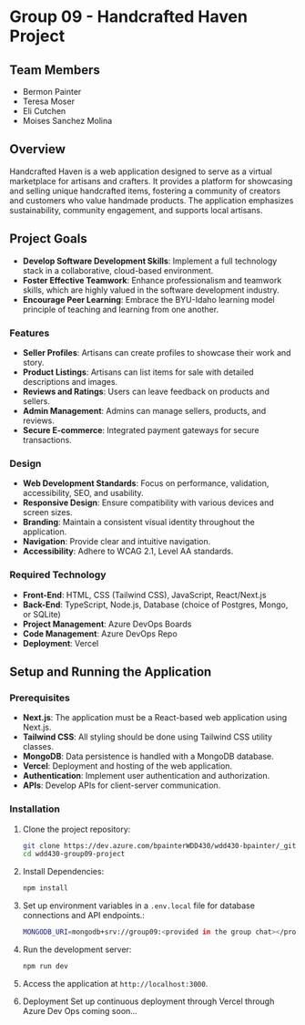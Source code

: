 # Group 09 - Handcrafted Haven Project

## Team Members

- Bermon Painter
- Teresa Moser
- Eli Cutchen
- Moises Sanchez Molina

## Overview

Handcrafted Haven is a web application designed to serve as a virtual marketplace for artisans and crafters. It provides a platform for showcasing and selling unique handcrafted items, fostering a community of creators and customers who value handmade products. The application emphasizes sustainability, community engagement, and supports local artisans.

## Project Goals

- **Develop Software Development Skills**: Implement a full technology stack in a collaborative, cloud-based environment.
- **Foster Effective Teamwork**: Enhance professionalism and teamwork skills, which are highly valued in the software development industry.
- **Encourage Peer Learning**: Embrace the BYU-Idaho learning model principle of teaching and learning from one another.

### Features

- **Seller Profiles**: Artisans can create profiles to showcase their work and story.
- **Product Listings**: Artisans can list items for sale with detailed descriptions and images.
- **Reviews and Ratings**: Users can leave feedback on products and sellers.
- **Admin Management**: Admins can manage sellers, products, and reviews.
- **Secure E-commerce**: Integrated payment gateways for secure transactions.

### Design

- **Web Development Standards**: Focus on performance, validation, accessibility, SEO, and usability.
- **Responsive Design**: Ensure compatibility with various devices and screen sizes.
- **Branding**: Maintain a consistent visual identity throughout the application.
- **Navigation**: Provide clear and intuitive navigation.
- **Accessibility**: Adhere to WCAG 2.1, Level AA standards.

### Required Technology

- **Front-End**: HTML, CSS (Tailwind CSS), JavaScript, React/Next.js
- **Back-End**: TypeScript, Node.js, Database (choice of Postgres, Mongo, or SQLite)
- **Project Management**: Azure DevOps Boards
- **Code Management**: Azure DevOps Repo
- **Deployment**: Vercel

## Setup and Running the Application

### Prerequisites

- **Next.js**: The application must be a React-based web application using Next.js.
- **Tailwind CSS**: All styling should be done using Tailwind CSS utility classes.
- **MongoDB**: Data persistence is handled with a MongoDB database.
- **Vercel**: Deployment and hosting of the web application.
- **Authentication**: Implement user authentication and authorization.
- **APIs**: Develop APIs for client-server communication.

### Installation

1. Clone the project repository:
   ```bash
   git clone https://dev.azure.com/bpainterWDD430/wdd430-bpainter/_git/wdd430-group09-project
   cd wdd430-group09-project

2. Install Dependencies:
   ```bash 
   npm install

3. Set up environment variables in a `.env.local` file for database connections and API endpoints.:
   ```bash 
   MONGODB_URI=mongodb+srv://group09:<provided in the group chat></provided>@cluster0.peig0sx.mongodb.net/?retryWrites=true&w=majority

4. Run the development server:
   ```bash 
   npm run dev

5. Access the application at `http://localhost:3000`.

6. Deployment
Set up continuous deployment through Vercel through Azure Dev Ops coming soon...
